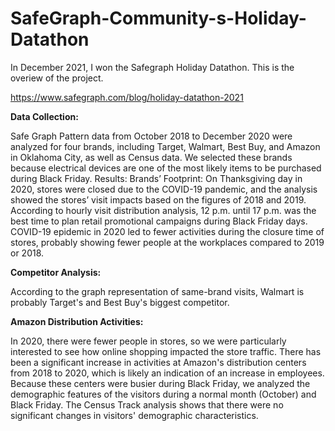# SafeGraph-Community-s-Holiday-Datathon
In December 2021, I won the Safegraph Holiday Datathon. This is the overiew of the project.

https://www.safegraph.com/blog/holiday-datathon-2021


**Data Collection:**

Safe Graph Pattern data from October 2018 to December 2020 were analyzed for four brands, including Target, Walmart, Best Buy, and Amazon in Oklahoma City, as well as Census data. We selected these brands because electrical devices are one of the most likely items to be purchased during Black Friday. 
Results: Brands’ Footprint: On Thanksgiving day in 2020, stores were closed due to the COVID-19 pandemic, and the analysis showed the stores’ visit impacts based on the figures of 2018 and 2019. According to hourly visit distribution analysis, 12 p.m. until 17 p.m. was the best time to plan retail promotional campaigns during Black Friday days. COVID-19 epidemic in 2020 led to fewer activities during the closure time of stores, probably showing fewer people at the workplaces compared to 2019 or 2018.

**Competitor Analysis:**

According to the graph representation of same-brand visits, Walmart is probably Target's and Best Buy's biggest competitor.


**Amazon Distribution Activities:**

In 2020, there were fewer people in stores, so we were particularly interested to see how online shopping impacted the store traffic. There has been a significant increase in activities at Amazon's distribution centers from 2018 to 2020, which is likely an indication of an increase in employees. Because these centers were busier during Black Friday, we analyzed the demographic features of the visitors during a normal month (October) and Black Friday. The Census Track analysis shows that there were no significant changes in visitors' demographic characteristics.


